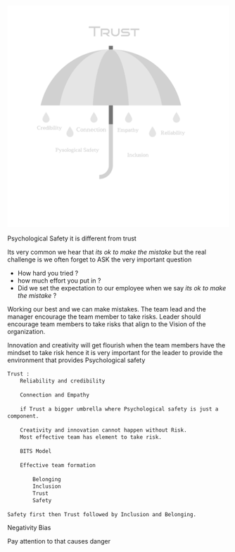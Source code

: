 
![](/images/Design.png)

Psychological Safety it is different from trust 



Its very common we hear that _its ok to make the mistake_ but the real challenge is we often forget to ASK the very important question 
- How hard you tried ? 
- how much effort you put in ? 
- Did we set the expectation to our employee when we say _its ok to make the mistake_ ?

Working our best and we can make mistakes.
The team lead and the manager encourage the team member to take risks.
Leader should encourage team members to take risks that align to the Vision of the organization.

Innovation and creativity will get flourish when the team members have the mindset to take risk hence it is very important for the leader to provide the environment that provides Psychological safety



    Trust :
        Reliability and credibility

        Connection and Empathy

        if Trust a bigger umbrella where Psychological safety is just a component.

        Creativity and innovation cannot happen without Risk.
        Most effective team has element to take risk. 

        BITS Model

        Effective team formation 

            Belonging 
            Inclusion 
            Trust 
            Safety
            
    Safety first then Trust followed by Inclusion and Belonging.

    
Negativity Bias 

Pay attention to that causes danger

